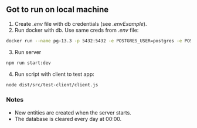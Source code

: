 ## Got to run on local machine
1. Create *.env* file with db credentials (see *.envExample*).
2. Run docker with db. Use same creds from *.env* file:  
```sh
docker run --name pg-13.3 -p 5432:5432 -e POSTGRES_USER=postgres -e POSTGRES_PASSWORD=postgres -e POSTGRES_DB=tradeDb -d postgres:13.3
```
3. Run server
```sh
npm run start:dev
```
4. Run script with client to test app:
```sh
node dist/src/test-client/client.js
```  


### Notes
- New entities are created when the server starts.  
- The database is cleared every day at 00:00.  
